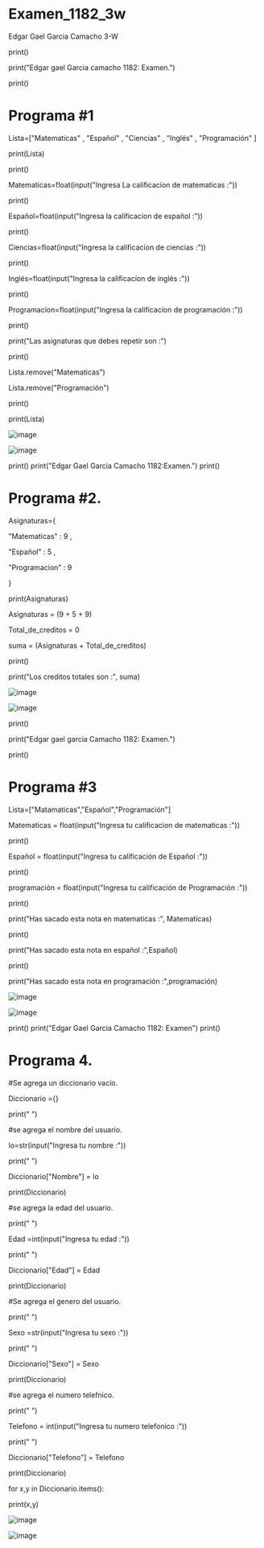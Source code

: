# Examen_1182_3w
Edgar Gael Garcia Camacho 3-W

print()

print("Edgar gael Garcia camacho 1182: Examen.")

print()

# Programa #1
Lista=["Matematicas" , "Español" ,  "Ciencias" , "Inglés" , "Programación" ]

print(Lista)

print()

Matematicas=float(input("Ingresa La calificacíon de matematicas :"))

print()

Español=float(input("Ingresa la calificacíon de español :"))

print()

Ciencias=float(input("Ingresa la calificacíon de ciencias :"))

print()

Inglés=float(input("Ingresa la calificacíon de inglés :"))

print()

Programacíon=float(input("Ingresa la calificacíon de programación :"))

print()

print("Las asignaturas que debes repetir son :")

print()

Lista.remove("Matematicas")

Lista.remove("Programación")

print()

print(Lista)

![image](https://github.com/user-attachments/assets/79dabadd-4150-485d-b142-62579460dfb2)

![image](https://github.com/user-attachments/assets/248fa294-3797-4c8d-aa08-2eed8bb8cb89)

print()
print("Edgar Gael Garcia Camacho 1182:Examen.")
print()

# Programa #2.

Asignaturas={

  "Matematicas" : 9 ,
  
  "Español" : 5 ,
  
  "Programacion" : 9

}

print(Asignaturas)

Asignaturas = (9 + 5 + 9)

Total_de_creditos = 0

suma = (Asignaturas + Total_de_creditos)

print()

print("Los creditos totales son :", suma)

![image](https://github.com/user-attachments/assets/8540f48a-2b8c-4a4f-b276-fe6b04651f52)

![image](https://github.com/user-attachments/assets/31d00d54-3cfa-4ec3-8a37-70da869ceef4)


print()

print("Edgar gael garcia Camacho 1182: Examen.")

print()
# Programa #3
Lista=["Matamaticas","Español","Programación"]

Matematicas = float(input("Ingresa tu calificacion de matematicas :"))

print()

Español = float(input("Ingresa tu calificación de Español :"))

print()

programación = float(input("Ingresa tu calificación de Programación :"))

print()

print("Has sacado esta nota en matematicas :", Matematicas)

print()

print("Has sacado esta nota en español :",Español)

print()

print("Has sacado esta nota en programación :",programación)

![image](https://github.com/user-attachments/assets/698edfa6-645c-42a0-8141-43447d09d30a)

![image](https://github.com/user-attachments/assets/86807965-d6e3-4958-a259-5a2e785ea866)

print()
print("Edgar Gael Garcia Camacho 1182: Examen")
print()

# Programa 4.

#Se agrega un diccionario vacío.

Diccionario ={}

print(" ")

#se agrega el nombre del usuario.

lo=str(input("Ingresa tu nombre :"))

print(" ")

Diccionario["Nombre"] = lo

print(Diccionario)

#se agrega la edad del usuario.

print(" ")

Edad =int(input("Ingresa tu edad :"))

print(" ")

Diccionario["Edad"] = Edad

print(Diccionario)

#Se agrega el genero del usuario.

print(" ")

Sexo =str(input("Ingresa tu sexo :"))

print(" ")

Diccionario["Sexo"] = Sexo

print(Diccionario)

#se agrega el numero telefnico.

print(" ")

Telefono = int(input("Ingresa tu numero telefonico :"))

print(" ")

Diccionario["Telefono"] = Telefono

print(Diccionario)

for x,y in Diccionario.items():

   print(x,y)

![image](https://github.com/user-attachments/assets/95525ea3-49b9-42bf-9a2a-78d7860dbb3f)

![image](https://github.com/user-attachments/assets/79b62791-4bef-4dd7-894c-1bc291035bd5)



